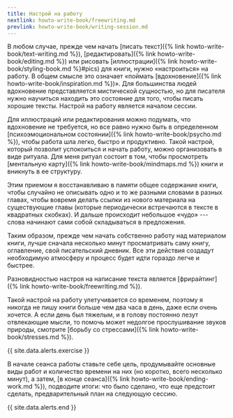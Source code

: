 ```yaml
---
title: Настрой на работу
nextlink: howto-write-book/freewriting.md
prevlink: howto-write-book/writing-session.md
---
```


В любом случае, прежде чем начать [писать текст]({% link
howto-write-book/text-writing.md %}), [редактировать]({% link
howto-write-book/editing.md %}) или рисовать [иллюстрации]({% link
howto-write-book/styling-book.md %}#pics) для книги, нужно «настроиться» на работу.
В общем смысле это означает «поймать [вдохновение]({% link
howto-write-book/inspiration.md %})».  Для большинства людей
вдохновение представляется мистической сущностью, но для писателя
нужно научиться находить это состояние для того, чтобы писать хорошие
тексты.  Настрой на работу является началом сессии.

Для иллюстраций или редактирования можно подумать, что вдохновение не
требуется, но все равно нужно быть в определенном [психоэмоциональном
состоянии]({% link howto-write-book/psycho.md %}), чтобы работа шла
легко, быстро и продуктивно.  Такой настрой, который позволит
успокоиться и начать работу, можно организовать в виде ритуала.  Для
меня ритуал состоит в том, чтобы просмотреть [ментальную карту]({%
link howto-write-book/mindmaps.md %}) книги и вникнуть в ее структуру.

Этим приемом я восстанавливаю в памяти общее содержание книги, чтобы
случайно не описывать одно и то же разными словами в разных главах,
чтобы вовремя делать ссылки из нового материала на существующие главы
(которые периодически встречаются в тексте в квадратных скобках).  И
дальше происходит небольшое «чудо» --- слова начинают сами собой
складываться в предложения.

Таким образом, прежде чем начать собственно работу над материалом
книги, лучше сначала несколько минут просматривать саму книгу,
оглавление, свой писательский дневник.  Все эти действия создадут
необходимую атмосферу и процесс будет идти гораздо легче и быстрее.

Разновидностью настроя на написание текста является [фрирайтинг]({%
link howto-write-book/freewriting.md %}).

Такой настрой на работу улетучивается со временем, поэтому я никогда
не пишу книги больше чем два часа в день, даже если очень хочется.  А
если день был тяжелым, и в голову постоянно лезут отвлекающие мысли,
то помочь может недолгое прослушивание звуков природы, смотрите
[борьбу со стрессами]({% link howto-write-book/stresses.md %}).

{{ site.data.alerts.exercise }}

В начале сеанса работы ставьте себе цель, продумывайте основные виды
работ и количество времени на них (но коротко, всего несколько минут),
а затем, [в конце сеанса]({% link howto-write-book/ending-work.md %}),
подводите итоги: что было сделано, что еще предстоит сделать,
предварительный план на следующую сессию.

{{ site.data.alerts.end }}
